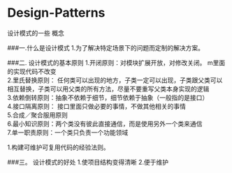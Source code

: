 # Design-Patterns
设计模式的一些 概念

###一.什么是设计模式
1.为了解决特定场景下的问题而定制的解决方案。

###二. 设计模式的基本原则
1.开闭原则：对模块扩展开放，对修改关闭。 m里面的实现代码不改变 </br>
2.里氏替换原则： 任何类可以出现的地方，子类一定可以出现，子类跟父类可以相互替换，子类可以用父类的所有方法，尽量不要重写父类本身实现的逻辑 </br>
3.依赖倒转原则：抽象不依赖于细节，细节依赖于抽象（一般指的是接口） </br>
4.接口隔离原则： 接口里面只做必要的事情，不做其他相关的事情 </br>
5.合成／聚合服用原则 </br>
6.最小知识原则：两个类没有彼此直接通信，而是使用另外一个类来通信 </br>
7.单一职责原则：一个类只负责一个功能领域  </br>







1.构建可维护可复用代码的经验法则。


###三。 设计模式的好处
1.使项目结构变得清晰
2.便于维护
